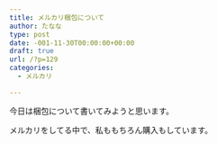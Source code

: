 ```yaml
---
title: メルカリ梱包について
author: たなな
type: post
date: -001-11-30T00:00:00+00:00
draft: true
url: /?p=129
categories:
  - メルカリ

---
```

今日は梱包について書いてみようと思います。

メルカリをしてる中で、私ももちろん購入もしています。    